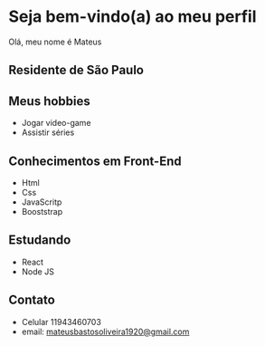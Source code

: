 # Seja bem-vindo(a) ao meu perfil 

Olá, meu nome é Mateus

## Residente de São Paulo

## Meus hobbies
- Jogar video-game
- Assistir séries

## Conhecimentos em Front-End
- Html
- Css
- JavaScritp
- Booststrap

## Estudando
- React
- Node JS

## Contato
- Celular 11943460703
- email: mateusbastosoliveira1920@gmail.com
